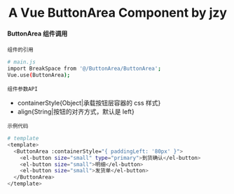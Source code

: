 <h1 align="center">
  A Vue ButtonArea Component by jzy
</h1>

#### ButtonArea 组件调用

`组件的引用`

```bash
# main.js
import BreakSpace from '@/ButtonArea/ButtonArea';
Vue.use(ButtonArea);
```

`组件参数API`

- containerStyle{Object|承载按钮层容器的 css 样式}
- align{String|按钮的对齐方式，默认是 left}

`示例代码`

```bash
# template
<template>
  <ButtonArea :containerStyle="{ paddingLeft: '80px' }">
    <el-button size="small" type="primary">到货确认</el-button>
    <el-button size="small">明细</el-button>
    <el-button size="small">发货单</el-button>
  </ButtonArea>
</template>
```
